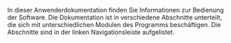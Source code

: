 In dieser Anwenderdokumentation finden Sie Informationen zur Bedienung der Software. Die Dokumentation ist in verschiedene Abschnitte unterteilt, die sich mit unterschiedlichen Modulen des Programms beschäftigen. Die Abschnitte sind in der linken Navigationsleiste aufgelistet.
